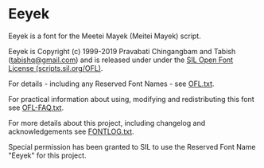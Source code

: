 # Eeyek

Eeyek is a font for the Meetei Mayek (Meitei Mayek) script.

Eeyek is Copyright (c) 1999-2019 Pravabati Chingangbam and Tabish (tabishq@gmail.com) and is released under under the [SIL Open Font License (scripts.sil.org/OFL)](http://scripts.sil.org/OFL).

For details - including any Reserved Font Names - see [OFL.txt](OFL.txt).

For practical information about using, modifying and redistributing this font see [OFL-FAQ.txt](OFL-FAQ.txt).

For more details about this project, including changelog and acknowledgements see [FONTLOG.txt](FONTLOG.txt).

Special permission has been granted to SIL to use the Reserved Font Name "Eeyek" for this project.
